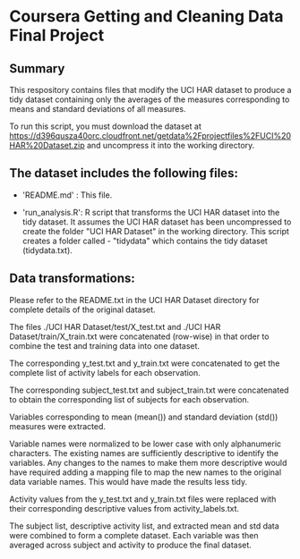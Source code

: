 
# Coursera Getting and Cleaning Data Final Project
## Summary

This respository contains files that modify the UCI HAR dataset to produce a tidy dataset containing only the averages of the 
measures corresponding to means and standard deviations of all measures.

To run this script, you must download the dataset at https://d396qusza40orc.cloudfront.net/getdata%2Fprojectfiles%2FUCI%20HAR%20Dataset.zip
and uncompress it into the working directory. 


## The dataset includes the following files:


- 'README.md' : This file.

- 'run_analysis.R': R script that transforms the UCI HAR dataset into the tidy dataset.  It assumes the UCI HAR dataset has been uncompressed to create the folder "UCI HAR Dataset" in the working directory.  This script creates a folder called - "tidydata" which contains the tidy dataset (tidydata.txt).


## Data transformations:

Please refer to the README.txt in the UCI HAR Dataset directory for complete details of the original dataset.  

The files ./UCI HAR Dataset/test/X_test.txt and ./UCI HAR Dataset/train/X_train.txt were concatenated (row-wise) in that order to combine the test and training data into one dataset.

The corresponding y_test.txt and y_train.txt were concatenated to get the complete list of activity labels for each observation.

The corresponding subject_test.txt and subject_train.txt were concatenated to obtain the corresponding list of subjects for each observation.

Variables corresponding to mean (mean()) and standard deviation (std()) measures were extracted.  

Variable names were normalized to be lower case with only alphanumeric characters.  The existing names are sufficiently descriptive to identify the variables.  Any changes to the names to make them more descriptive would have required adding a mapping file to map the new names to the original data variable names.  This would have made the results less tidy.

Activity values from the y_test.txt and y_train.txt files were replaced with their corresponding descriptive values from activity_labels.txt.

The subject list, descriptive activity list, and extracted mean and std data were combined to form a complete dataset.  Each variable was then averaged across subject and activity to produce the final dataset.
